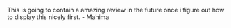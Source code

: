 This is going to contain a amazing review in the future once i figure out how to display this nicely first. - Mahima